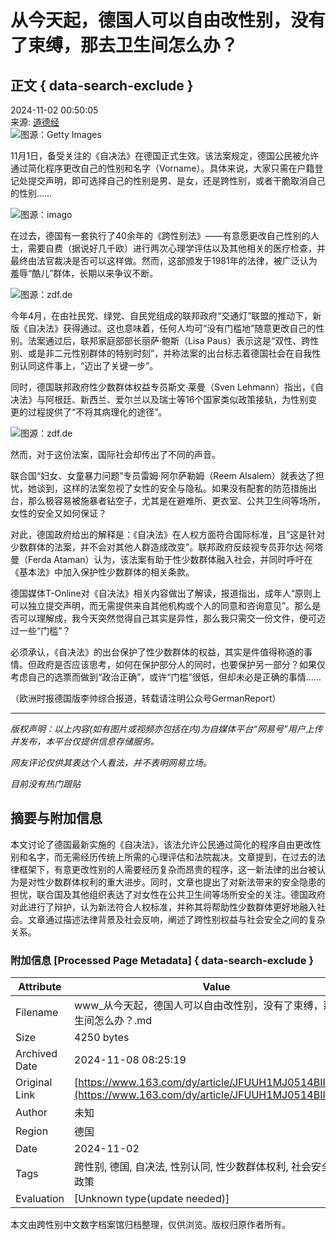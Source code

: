# 从今天起，德国人可以自由改性别，没有了束缚，那去卫生间怎么办？

## 正文 { data-search-exclude }


2024-11-02 00:50:05  
来源: [道德经](https://www.163.com/dy/media/T1476690000199.html)  
![图源：Getty Images](https://nimg.ws.126.net/?url=http%3A%2F%2Fdingyue.ws.126.net%2F2024%2F1102%2F5b5cb95ej00sma6rb0091d200u000gvg00it00ak.jpg&thumbnail=660x2147483647&quality=80&type=jpg)

11月1日，备受关注的《自决法》在德国正式生效。该法案规定，德国公民被允许通过简化程序更改自己的性别和名字（Vorname）。具体来说，大家只需在户籍登记处提交声明，即可选择自己的性别是男、是女，还是跨性别，或者干脆取消自己的性别……

![图源：imago](https://nimg.ws.126.net/?url=http%3A%2F%2Fdingyue.ws.126.net%2F2024%2F1102%2Fbce36937j00sma6rc00xnd200u000gvg00it00ak.jpg&thumbnail=660x2147483647&quality=80&type=jpg)

在过去，德国有一套执行了40余年的《跨性别法》——有意愿更改自己性别的人士，需要自费（据说好几千欧）进行两次心理学评估以及其他相关的医疗检查，并最终由法官裁决是否可以这样做。然而，这部颁发于1981年的法律，被广泛认为羞辱“酷儿”群体，长期以来争议不断。

![图源：zdf.de](https://nimg.ws.126.net/?url=http%3A%2F%2Fdingyue.ws.126.net%2F2024%2F1102%2Fb68eee9aj00sma6rd001zd200u000gwg00it00al.jpg&thumbnail=660x2147483647&quality=80&type=jpg)

今年4月，在由社民党、绿党、自民党组成的联邦政府“交通灯”联盟的推动下，新版《自决法》获得通过。这也意味着，任何人均可“没有门槛地”随意更改自己的性别。法案通过后，联邦家庭部部长丽萨·鲍斯（Lisa Paus）表示这是“双性、跨性别、或是非二元性别群体的特别时刻”，并称法案的出台标志着德国社会在自我性别认同这件事上，“迈出了关键一步”。

同时，德国联邦政府性少数群体权益专员斯文·莱曼（Sven Lehmann）指出，《自决法》与阿根廷、新西兰、爱尔兰以及瑞士等16个国家类似政策接轨，为性别变更的过程提供了“不将其病理化的途径”。

![图源：zdf.de](https://nimg.ws.126.net/?url=http%3A%2F%2Fdingyue.ws.126.net%2F2024%2F1102%2F473e6721j00sma6rd0031d200u000gwg00it00al.jpg&thumbnail=660x2147483647&quality=80&type=jpg)

然而，对于这份法案，国际社会却传出了不同的声音。

联合国“妇女、女童暴力问题”专员雷姆·阿尔萨勒姆（Reem Alsalem）就表达了担忧，她谈到，这样的法案忽视了女性的安全与隐私。如果没有配套的防范措施出台，那么极容易被施暴者钻空子，尤其是在避难所、更衣室、公共卫生间等场所，女性的安全又如何保证？

对此，德国政府给出的解释是：《自决法》在人权方面符合国际标准，且“这是针对少数群体的法案，并不会对其他人群造成改变”。联邦政府反歧视专员菲尔达·阿塔曼（Ferda Ataman）认为，该法案有助于性少数群体融入社会，并同时呼吁在《基本法》中加入保护性少数群体的相关条款。

德国媒体T-Online对《自决法》相关内容做出了解读，报道指出，成年人“原则上可以独立提交声明，而无需提供来自其他机构或个人的同意和咨询意见”。那么是否可以理解成，我今天突然觉得自己其实是异性，那么我只需交一份文件，便可迈过一些“门槛”？

必须承认，《自决法》的出台保护了性少数群体的权益，其实是件值得称道的事情。但政府是否应该思考，如何在保护部分人的同时，也要保护另一部分？如果仅考虑自己的选票而做到“政治正确”，或许“门槛”很低，但却未必是正确的事情……  

（欧洲时报德国版李帅综合报道，转载请注明公众号GermanReport）

---

_版权声明：以上内容(如有图片或视频亦包括在内)为自媒体平台“网易号”用户上传并发布，本平台仅提供信息存储服务。_  

_网友评论仅供其表达个人看法，并不表明网易立场。_  

_目前没有热门跟贴_  

## 摘要与附加信息

<!-- tcd_abstract -->
本文讨论了德国最新实施的《自决法》，该法允许公民通过简化的程序自由更改性别和名字，而无需经历传统上所需的心理评估和法院裁决。文章提到，在过去的法律框架下，有意更改性别的人需要经历复杂而昂贵的程序，这一新法律的出台被认为是对性少数群体权利的重大进步。同时，文章也提出了对新法带来的安全隐患的担忧，联合国及其他组织表达了对女性在公共卫生间等场所安全的关注。德国政府对此进行了辩护，认为新法符合人权标准，并称其将帮助性少数群体更好地融入社会。文章通过描述法律背景及社会反响，阐述了跨性别权益与社会安全之间的复杂关系。
<!-- tcd_abstract_end -->

### 附加信息 [Processed Page Metadata] { data-search-exclude }

| Attribute       | Value                                  |
|-----------------|----------------------------------------|
| Filename        | www_从今天起，德国人可以自由改性别，没有了束缚，那去卫生间怎么办？.md                             |
| Size            | 4250 bytes                           |
| Archived Date   | 2024-11-08 08:25:19                             |
| Original Link   | [https://www.163.com/dy/article/JFUUH1MJ0514BIIR.html](https://www.163.com/dy/article/JFUUH1MJ0514BIIR.html)                       |
| Author          | 未知                               |
| Region          | 德国                               |
| Date            | 2024-11-02                                 |
| Tags            | 跨性别, 德国, 自决法, 性别认同, 性少数群体权利, 社会安全, 法律政策                                 |
| Evaluation            | [Unknown type(update needed)]                                 |
<!-- tcd_table_end -->

本文由跨性别中文数字档案馆归档整理，仅供浏览。版权归原作者所有。

